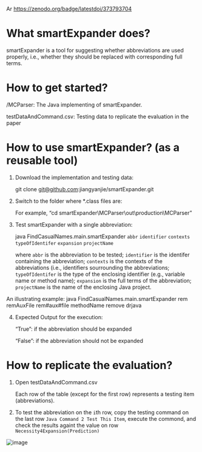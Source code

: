 Ar
https://zenodo.org/badge/latestdoi/373793704

# What smartExpander does?

smartExpander is a tool for suggesting whether abbreviations are used properly, i.e., whether they should be replaced with corresponding full terms. 

# How to get started? 

/MCParser: The Java implementing of smartExpander.

testDataAndCommand.csv: Testing data to replicate the evaluation in the paper

# How to use smartExpander? (as a reusable tool)
1. Download the implementation and testing data:

    git clone git@github.com:jiangyanjie/smartExpander.git
  
2. Switch to the folder where *.class files are:

     For example, “cd smartExpander\MCParser\out\production\MCParser”

3. Test smartExpander with a single abbreviation:

   java FindCasualNames.main.smartExpander `abbr` `identifier` `contexts` `typeOfIdentifer` `expansion` `projectName`

   where `abbr` is the abbreviation to be tested; `identifier` is the identifer containing the abbreviation; `contexts` is the contexts of the abbreviations (i.e., identifiers sourrounding the abbreviations; `typeOfIdentifer` is the type of the enclosing identifier (e.g., variable name or method name);  `expansion` is the full terms of the abbreviation; `projectName` is the name of the enclosing Java project. 
  
  An illustrating example:   java FindCasualNames.main.smartExpander rem remAuxFile rem#aux#file methodName remove drjava
   
 4. Expected Output for the execution: 

     “True”: if the abbreviation should be expanded

     “False”: if the abbreviation should not be expanded
     
# How to replicate the evaluation?

1. Open testDataAndCommand.csv

    Each row of the table  (except for the first row) represents a testing item (abbreviations).
    
2.  To test the abbreviation on the `i`th row, copy the testing command on the last row `Java Command 2 Test This Item`,  execute the commond, and check the results againt the value on row `Necessity4Expansion(Prediction)` 

![image](https://user-images.githubusercontent.com/10864327/120813783-cf56f380-c580-11eb-97df-7a03a06af20e.png)

     

     
